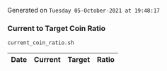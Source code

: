 Generated on `Tuesday 05-October-2021 at 19:48:17`

### Current to Target Coin Ratio
`current_coin_ratio.sh`

Date|Current|Target|Ratio
---|---|---|---
